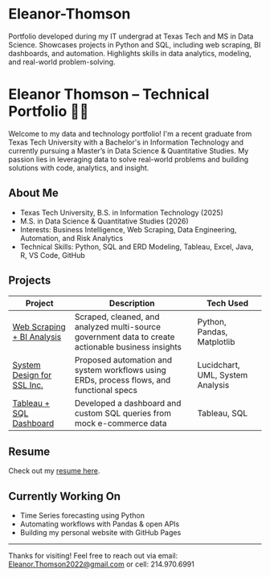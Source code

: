 # Eleanor-Thomson
Portfolio developed during my IT undergrad at Texas Tech and MS in Data Science. Showcases projects in Python and SQL, including web scraping, BI dashboards, and automation. Highlights skills in data analytics, modeling, and real-world problem-solving.

# Eleanor Thomson – Technical Portfolio 👩‍💻

Welcome to my data and technology portfolio! I'm a recent graduate from Texas Tech University with a Bachelor's in Information Technology and currently pursuing a Master’s in Data Science & Quantitative Studies. My passion lies in leveraging data to solve real-world problems and building solutions with code, analytics, and insight.

## About Me
-  Texas Tech University, B.S. in Information Technology (2025)
-  M.S. in Data Science & Quantitative Studies (2026)
-  Interests: Business Intelligence, Web Scraping, Data Engineering, Automation, and Risk Analytics
-  Technical Skills: Python, SQL and ERD Modeling, Tableau, Excel, Java, R, VS Code, GitHub 

## Projects

| Project | Description | Tech Used |
|--------|-------------|-----------|
| [Web Scraping + BI Analysis](./Web-Scraping-GovData) | Scraped, cleaned, and analyzed multi-source government data to create actionable business insights | Python, Pandas, Matplotlib |
| [System Design for SSL Inc.](./SSL-Inc-System-Proposal) | Proposed automation and system workflows using ERDs, process flows, and functional specs | Lucidchart, UML, System Analysis |
| [Tableau + SQL Dashboard](./Tableau-Dashboard) | Developed a dashboard and custom SQL queries from mock e-commerce data | Tableau, SQL |

## Resume
Check out my [resume here](./Resume/Eleanor_Thomson_Resume2025.pdf).

## Currently Working On
- Time Series forecasting using Python
- Automating workflows with Pandas & open APIs
- Building my personal website with GitHub Pages

---

Thanks for visiting! Feel free to reach out via email: Eleanor.Thomson2022@gmail.com or cell: 214.970.6991
